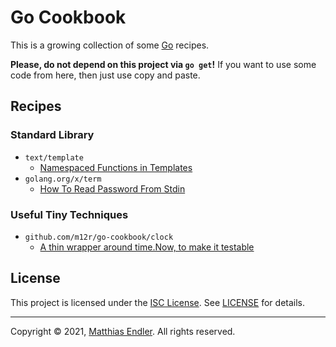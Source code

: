 # Go Cookbook

This is a growing collection of some [Go][go] recipes.

**Please, do not depend on this project via `go get`!** If you want to use
some code from here, then just use copy and paste.

## Recipes

### Standard Library

- `text/template`
  - [Namespaced Functions in Templates](stdlib/text/template/namespaced_funcs.md)
- `golang.org/x/term`
  - [How To Read Password From Stdin](x/term/password_from_stdin.go)
  
### Useful Tiny Techniques

- `github.com/m12r/go-cookbook/clock`
    - [A thin wrapper around time.Now, to make it testable](clock/README.md)

## License

This project is licensed under the [ISC License][isc]. See [LICENSE](LICENSE)
for details.

---

Copyright © 2021, [Matthias Endler][me]. All rights reserved.


[go]: https://go.dev
[isc]: https://opensource.org/licenses/ISC
[me]: https://m12r.at
